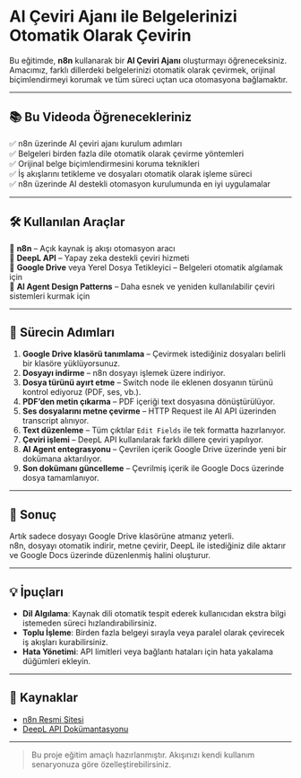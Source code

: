 # AI Çeviri Ajanı ile Belgelerinizi Otomatik Olarak Çevirin

Bu eğitimde, **n8n** kullanarak bir **AI Çeviri Ajanı** oluşturmayı öğreneceksiniz.  
Amacımız, farklı dillerdeki belgelerinizi otomatik olarak çevirmek, orijinal biçimlendirmeyi korumak ve tüm süreci uçtan uca otomasyona bağlamaktır.

---

## 📚 Bu Videoda Öğrenecekleriniz

✅ n8n üzerinde AI çeviri ajanı kurulum adımları  
✅ Belgeleri birden fazla dile otomatik olarak çevirme yöntemleri  
✅ Orijinal belge biçimlendirmesini koruma teknikleri  
✅ İş akışlarını tetikleme ve dosyaları otomatik olarak işleme süreci  
✅ n8n üzerinde AI destekli otomasyon kurulumunda en iyi uygulamalar

---

## 🛠 Kullanılan Araçlar

🔹 **n8n** – Açık kaynak iş akışı otomasyon aracı  
🔹 **DeepL API** – Yapay zeka destekli çeviri hizmeti  
🔹 **Google Drive** veya Yerel Dosya Tetikleyici – Belgeleri otomatik algılamak için  
🔹 **AI Agent Design Patterns** – Daha esnek ve yeniden kullanılabilir çeviri sistemleri kurmak için

---

## 🚀 Sürecin Adımları

1. **Google Drive klasörü tanımlama** – Çevirmek istediğiniz dosyaları belirli bir klasöre yüklüyorsunuz.  
2. **Dosyayı indirme** – n8n dosyayı işlemek üzere indiriyor.  
3. **Dosya türünü ayırt etme** – Switch node ile eklenen dosyanın türünü kontrol ediyoruz (PDF, ses, vb.).  
4. **PDF’den metin çıkarma** – PDF içeriği text dosyasına dönüştürülüyor.  
5. **Ses dosyalarını metne çevirme** – HTTP Request ile AI API üzerinden transcript alınıyor.  
6. **Text düzenleme** – Tüm çıktılar `Edit Fields` ile tek formatta hazırlanıyor.  
7. **Çeviri işlemi** – DeepL API kullanılarak farklı dillere çeviri yapılıyor.  
8. **AI Agent entegrasyonu** – Çevrilen içerik Google Drive üzerinde yeni bir dokümana aktarılıyor.  
9. **Son dokümanı güncelleme** – Çevrilmiş içerik ile Google Docs üzerinde dosya tamamlanıyor.  


---

## 🎯 Sonuç
Artık sadece dosyayı Google Drive klasörüne atmanız yeterli.  
n8n, dosyayı otomatik indirir, metne çevirir, DeepL ile istediğiniz dile aktarır ve Google Docs üzerinde düzenlenmiş halini oluşturur.  

---

## 💡 İpuçları

- **Dil Algılama**: Kaynak dili otomatik tespit ederek kullanıcıdan ekstra bilgi istemeden süreci hızlandırabilirsiniz.  
- **Toplu İşleme**: Birden fazla belgeyi sırayla veya paralel olarak çevirecek iş akışları kurabilirsiniz.  
- **Hata Yönetimi**: API limitleri veya bağlantı hataları için hata yakalama düğümleri ekleyin.

---

## 📂 Kaynaklar

- [n8n Resmi Sitesi](https://n8n.io)  
- [DeepL API Dokümantasyonu](https://developers.deepl.com/)  


---

> Bu proje eğitim amaçlı hazırlanmıştır. Akışınızı kendi kullanım senaryonuza göre özelleştirebilirsiniz.
